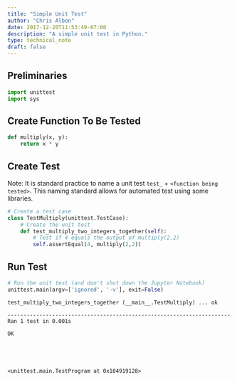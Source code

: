 ```yaml
---
title: "Simple Unit Test"
author: "Chris Albon"
date: 2017-12-20T11:53:49-07:00
description: "A simple unit test in Python."
type: technical_note
draft: false
---
```

## Preliminaries


```python
import unittest
import sys
```

## Create Function To Be Tested


```python
def multiply(x, y):
    return x * y
```

## Create Test

Note: It is standard practice to name a unit test `test_` + `<function being tested>`. This naming standard allows for automated test using some libraries.


```python
# Create a test case
class TestMultiply(unittest.TestCase):
    # Create the unit test
    def test_multiply_two_integers_together(self):
        # Test if 4 equals the output of multiply(2,2)
        self.assertEqual(4, multiply(2,2))
```

## Run Test


```python
# Run the unit test (and don't shut down the Jupyter Notebook)
unittest.main(argv=['ignored', '-v'], exit=False)
```

    test_multiply_two_integers_together (__main__.TestMultiply) ... ok
    
    ----------------------------------------------------------------------
    Ran 1 test in 0.001s
    
    OK
    




    <unittest.main.TestProgram at 0x104919128>



